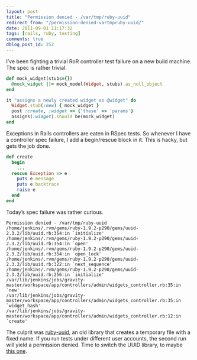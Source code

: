 ```yaml
---
layout: post
title: "Permission denied - /var/tmp/ruby-uuid"
redirect_from: "/permission-denied-vartmpruby-uuid/"
date: 2011-09-01 11:17:32
tags: [rails, ruby, testing]
comments: true
dblog_post_id: 252
---
```

I’ve been fighting a trivial RoR controller test failure on a new build machine. The spec is rather trivial.

```ruby
def mock_widget(stubs={})
  @mock_widget ||= mock_model(Widget, stubs).as_null_object
end

it "assigns a newly created widget as @widget" do
  Widget.stub(:new) { mock_widget }
  post :create, :widget => {'these' => 'params'}
  assigns(:widget).should be(mock_widget)
end
```

Exceptions in Rails controllers are eaten in RSpec tests. So whenever I have a controller spec failure, I add a begin/rescue block in it. This is hacky, but gets the job done.

```ruby
def create
  begin
    ...
  rescue Exception => e
    puts e.message
    puts e.backtrace
    raise e
  end
end
```

Today’s spec failure was rather curious.

```
Permission denied - /var/tmp/ruby-uuid
/home/jenkins/.rvm/gems/ruby-1.9.2-p290/gems/uuid-2.3.2/lib/uuid.rb:354:in `initialize'
/home/jenkins/.rvm/gems/ruby-1.9.2-p290/gems/uuid-2.3.2/lib/uuid.rb:354:in `open'
/home/jenkins/.rvm/gems/ruby-1.9.2-p290/gems/uuid-2.3.2/lib/uuid.rb:354:in `open_lock'
/home/jenkins/.rvm/gems/ruby-1.9.2-p290/gems/uuid-2.3.2/lib/uuid.rb:322:in `next_sequence'
/home/jenkins/.rvm/gems/ruby-1.9.2-p290/gems/uuid-2.3.2/lib/uuid.rb:256:in `initialize'
/var/lib/jenkins/jobs/gravity-master/workspace/app/controllers/admin/widgets_controller.rb:35:in `new'
/var/lib/jenkins/jobs/gravity-master/workspace/app/controllers/admin/widgets_controller.rb:35:in `widget_hash'
/var/lib/jenkins/jobs/gravity-master/workspace/app/controllers/admin/widgets_controller.rb:12:in `create'
```

The culprit was [ruby-uuid](https://github.com/spectra/ruby-uuid/), an old library that creates a temporary file with a fixed name. If you run tests under different user accounts, the second run will yield a permission denied. Time to switch the UUID library, to maybe [this one](https://github.com/sporkmonger/uuidtools).
